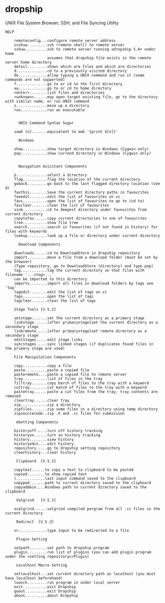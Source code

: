 dropship
========

UNIX File System Browser, SSH, and File Syncing Utility 

	HELP
		
		remoteconfig...configure remote server address  
		ssshuw.........ssh (remote shell) to remote server 
		sshuw..........ssh to remote server running xdropship 5.0+ under home 
		               assumes that dropship file exists in the remote server home directory 
		detail.........shows which are files and which are directories	
		d..............cd to a previously visited directory
		do.............allow typing a UNIX command and run it (some commands are not supported)
		f..............go to or cd to the first directory
		aa.............go to or cd to home directory
		<enter>........list files and directories
		<unknown>......may open target existing file, go to the directory with similar name, or run UNIX command
		z..............move up a directory
		run............run an executable
		
		
		  UNIX Command Syntax Sugar  
		
		xawk [n].......equivalent to awk '{print $[n]}'
		
		  Windows  
		
		show...........show target directory in Windows (Cygwin only)
		pop............show currend directory in Windows (Cygwin only)
		
		
		  Navigation Assistant Components 
		
		p..............select a directory
		flag...........flag the location of the current directory
		goback.........go back to the last flagged directory location (see d)
		favthis........Save the current directory paths in favourites
		favedit........edit the list of favourites on vi		
		favs...........open the list of favourites to go to (cd to)		
		favclear.......clear the list of favourites		
		sink...........cd to deepest directory under favourites from current directory
		copytofav......copy current directories to one of favourites 	
		tree...........show file tree
		search.........search in favourites (if not found in history) for files with keywords
		lookup.........look up a file or directory under current directory
		
		  Download Components 
		
		downloads......cd to DownloadStore in dropship repository
		import.........move a file from a download folder (must be set by the browser)
		(Type repository, go to DownloadStore (directory) and type pop)
		tag............tag the current directory so that files with filename '...<tag>...' 
		can be imported to this directory
		importx........import all files in download folders by tags see 'tag'
		tagedit........edit the list of tags on vi		
		tags...........open the list of tags		
		tagclear.......clear the list of tags	
		
		Stage Tools [V.5.2] 
		
		setstage.......set the current directory as a primary stage
		linkstage......[after primarystage]set the current directory as a secondary stage
		linkremote.....[after primarystage]set remote directory as a secondary stage
		editstages.....edit stage links
		syncstages.....sync linked stages (if duplicates found files in the primary stage are used)
		
		File Manipulation Components
		
		copy...........copy a file
		paste..........paste a copied file
		pasteremote....paste a copied file to remote server
		tray...........list of files in the tray
		filltray.......copy barch of files to the tray with a keyword
		cuttray........cut batch of files to the tray with a keyword
		pastetray......paste a cut files from the tray, tray contents are removed
		cleartray......clear tray
		zip............zip a directory
		zipfiles.......zip some files in a directory using temp directory
		zipsourcecode..zip .h and .cc files for submission
		
		 mSetting Components
		
		historyoff.....turn off history tracking
		historyon......turn on history tracking
		history........view history
		historyedit....edit history
		repository.....go to dropship setting repository
		clearhistory...clear history
		
		 Clipboard  [V.5.3]
		
		copytext......to copy a text to clipboard to be pasted
		copied........to show copied text
		l.............last input command saved to the clipboard
		copypwd.......path to current directory saved to the clipboard
		copyaddwin....Windows path to current directory saved to the clipboard
		
		 Valgrind   [V.5.3]
		
		xvalgrind......valgrind compiled porgram from all .cc files in the current directory
		
		 Redirect  [V.5.3]
		
		x>.............type input to be redirected to a file
		
		 Plugin Setting
		
		setpath........set path to dropship program
		plugin.........run list of plugins (you can add plugin program under the <setting repository>/Plugin)
		
		 Localhost Macro Setting
		
		setlocalhost...set current directory path as localhost (you must have localhost beforehand)
		launch.........run program in under local server		
		exit...........exit Dropship		
		goout..........exit Dropship		
		about..........about Dropship
